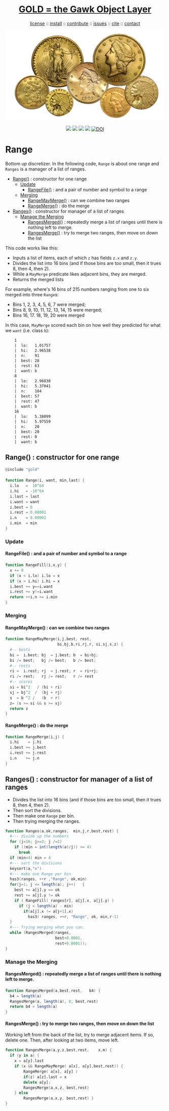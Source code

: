 <a name=top>
<h1 align=center>
   <a href="https://github.com/golden/dev/blob/master/README.md#top">
     GOLD = the Gawk Object Layer
   </a>
</h1>
<p align=center>
   <a    href="https://github.com/golden/dev/blob/master/LICENSE.md#top">license</a>
   :: <a href="https://github.com/golden/dev/blob/master/INSTALL.md#top">install</a>
   :: <a href="https://github.com/golden/dev/blob/master/CONTRIBUTE.md#top">contribute</a>
   :: <a href="https://github.com/golden/dev/issues">issues</a>
   :: <a href="https://github.com/golden/dev/blob/master/CITATION.md#top">cite</a>
   :: <a href="https://github.com/golden/dev/blob/master/CONTACT.md#top">contact</a>
</p>
<p align=center>
   <img width=600 src="https://github.com/golden/dev/raw/master/etc/img/coins.png">
</p>
<p align=center>
   <img src="https://img.shields.io/badge/language-gawk-orange">
   <img src="https://img.shields.io/badge/purpose-ai,se-blueviolet">
   <img src="https://img.shields.io/badge/platform-mac,*nux-informational">
   <a href="https://travis-ci.org/github/golden/dev"> <img src="https://travis-ci.org/golden/dev.svg?branch=master"></a>
   <a href="https://doi.org/10.5281/zenodo.3887420"><img src="https://zenodo.org/badge/DOI/10.5281/zenodo.3887420.svg" alt="DOI"></a>
</p>

# Range

Bottom up discretizer.
In the following code, `Range` is about one range and `Ranges` is a manager of a list of ranges.

- [Range()](#range--constructor-for-one-range) : constructor for one range
    - [Update](#update) 
        - [RangeFile()](#rangefile--and-a-pair-of-number-and-symbol-to-a-range) : and a pair of number and symbol to a range
    - [Merging](#merging) 
        - [RangeMayMerge()](#rangemaymerge--can-we-combine-two-ranges) : can we combine two ranges
        - [RangeMerge()](#rangemerge--do-the-merge) : do the merge
- [Ranges()](#ranges--constructor-for-manager-of-a-list-of-ranges) : constructor for manager of a list of ranges
    - [Manage the Merging](#manage-the-merging) 
        - [RangesMerged()](#rangesmerged--repeatedly-merge-a-list-of-ranges-until-there-is-nothing-left-to-merge) : repeatedly merge a list of ranges until there is nothing left to merge.
        - [RangesMerge()](#rangesmerge--try-to-merge-two-ranges-then-move-on-down-the-list) : try to merge two ranges, then move on down the list

This code works like this:

- Inputs a list of items, each of which `z` has fields `z.x` and `z.y`. 
- Divides the list into  16 bins (and if those bins are too small, then  it trues 8, then 4, then 2).
- While  a `MayMerge`  predicate likes adjacent bins, they are merged. 
- Returns the merged lists

For example, where's 16 bins of 215 numbers ranging from one to six merged into three 
`Range`s: 

- Bins  1, 2,  3,  4,  5,  6,  7 were merged;
- Bins  8, 9, 10, 11, 12, 13, 14, 15 were merged;
- Bins 16, 17. 18, 19, 20 were merged

In this case, `MayMerge` scored each bin on how well they predicted for what we `want` (i.e. class `b`):

        1
        |  lo:   1.01757
        |  hi:   2.96538
        |  n:    91
        |  best: 28
        |  rest: 63
        |  want: b
        8
        |  lo:   2.96838
        |  hi:   5.37041
        |  n:    104
        |  best: 57
        |  rest: 47
        |  want: b
        16
        |  lo:   5.38099
        |  hi:   5.97559
        |  n:    20
        |  best: 20
        |  rest: 0
        |  want: b

## Range() : constructor for one range

```awk
@include "gold"

function Range(i, want, min,last) {
  i.lo   =  10^64
  i.hi   = -10^64
  i.last = last
  i.want = want
  i.best = 0
  i.rest = 0.00001
  i.n    = 0.00001
  i.min  = min
}
```
### Update

#### RangeFile() : and a pair of number and symbol to a range

```awk
function RangeFill(i,x,y) {
  x += 0
  if (x < i.lo) i.lo = x
  if (x > i.hi) i.hi = x
  i.best += y==i.want
  i.rest += y!=i.want
  return ++i.n >= i.min
}
```
### Merging

#### RangeMayMerge() : can we combine two ranges

```awk
function RangeMayMerge(i,j,best, rest, 
                       bi,bj,b,ri,rj,r, si,sj,s,z) {
  #-- bests
  bi =  i.best; bj  = j.best; b  = bi+bj; 
  bi /= best;   bj /= best;   b /= best;
  #-- rests
  ri =  i.rest; rj  = j.rest; r  = ri+rj; 
  ri /= rest;   rj /= rest;   r /= rest
  #-- scores
  si = bi^2   / (bi + ri)
  sj = bj^2  /  (bj + rj)
  s  = b ^2 /   (b  + r)
  z= (s >= si && s >= sj) 
  return z
}
```
#### RangeMerge() : do the merge

```awk
function RangeMerge(i,j) {
  i.hi    = j.hi
  i.best += j.best
  i.rest += j.rest
  i.n    += j.n
}
```
## Ranges() : constructor for manager of a list of ranges

- Divides the list into  16 bins (and if those bins are too 
  small, then  it trues 8, then 4, then 2).
- Then sort the divisions.
- Then make one `Range` per bin.
- Then trying merging the ranges.

```awk
function Ranges(a,ok,ranges,  min,j,r,best,rest) {
  #--- divide up the numbers
  for (j=16; j>=2; j /=2) 
    if ((min = int(length(a)/j)) >= 4) 
      break 
  if (min<4) min = 4
  #--- sort the divisions
  keysort(a,"x")
  #--- make one Range per bin
  has3(ranges, ++r ,"Range", ok,min)
  for(j=1; j <= length(a); j++)   {
    best += a[j].y == ok
    rest += a[j].y != ok
    if ( RangeFill( ranges[r], a[j].x, a[j].y) )
      if (j < length(a) - min)
        if(a[j].x != a[j+1].x) 
          has3( ranges, ++r, "Range", ok, min,r-1)
  }
  #--- Trying merging what you can.
  while (RangesMerged(ranges, 
                      best+0.0001, 
                      rest+0.0001));
}
```
### Manage the Merging

#### RangesMerged() : repeatedly merge a list of ranges until there is nothing left to merge.

```awk
function RangesMerged(a,best,rest,   b4) {
  b4 = length(a)
  RangesMerge(a, length(a), 0, best,rest)
  return b4 > length(a)
}
```
#### RangesMerge() : try to merge two ranges, then move on down the list

Working left from the back of the list, try to merge adjacent items. If so,
delete one. Then,  after looking at two items, move left.

```awk
function RangesMerge(a,y,z,best,rest,    x,m) {
  if (y in a) { 
    x = a[y].last
    if (x && RangeMayMerge( a[x], a[y],best,rest)) {
        RangeMerge( a[x], a[y] )
        if(z) a[z].last = x
        delete a[y];
        RangesMerge(a,x,z, best,rest)  
    } else
        RangesMerge(a,x,y, best,rest) }
}
```
